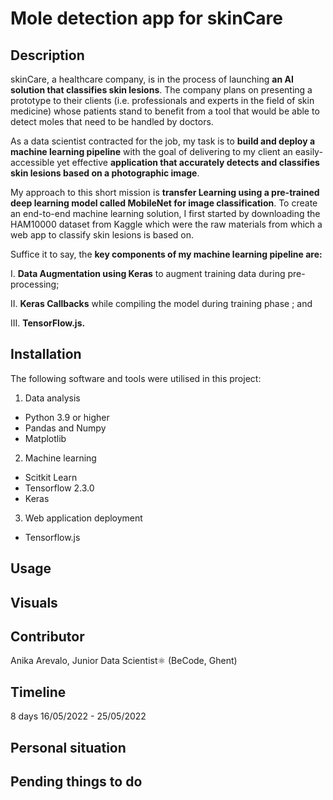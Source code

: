 # Mole detection app for skinCare 


## Description
skinCare, a healthcare company, is in the process of launching **an AI solution that classifies skin lesions**. The company plans on presenting a prototype to their clients (i.e. professionals and experts in the field of skin medicine) whose patients stand to benefit from a tool that would be able to detect moles that need to be handled by doctors.

As a data scientist contracted for the job, my task is to **build and deploy a machine learning pipeline** with the goal of delivering to my client an easily-accessible yet effective **application that accurately detects and classifies skin lesions based on a photographic image**. 

My approach to this short mission is **transfer Learning using a pre-trained deep learning model called MobileNet for image classification**. To create an end-to-end machine learning solution, I first started by downloading the HAM10000 dataset from Kaggle which were the raw materials from which a web app to classify skin lesions is based on. 

Suffice it to say, the **key components of my machine learning pipeline are:** 



I. **Data Augmentation using Keras** to augment training data during pre-processing;

II. **Keras Callbacks** while compiling the model during training phase ; and

III. **TensorFlow.js.** 


## Installation
The following software and tools were utilised in this project:

1. Data analysis
- Python 3.9 or higher
- Pandas and Numpy
- Matplotlib 

2. Machine learning
- Scitkit Learn
- Tensorflow 2.3.0
- Keras

3. Web application deployment
- Tensorflow.js

## Usage


## Visuals


## Contributor
Anika Arevalo, Junior Data Scientist⚛️ (BeCode, Ghent)

## Timeline
8 days
16/05/2022 - 25/05/2022

## Personal situation


## Pending things to do
